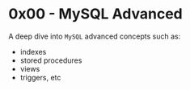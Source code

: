 # 0x00 - MySQL Advanced
A deep dive into `MySQL` advanced concepts such as:
- indexes
- stored procedures
- views
- triggers, etc
